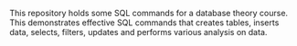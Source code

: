 This repository holds some SQL commands for a database theory course. This demonstrates effective SQL commands that creates tables, inserts data, selects, filters, updates and performs various analysis on data.
